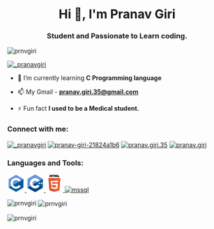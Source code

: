 <h1 align="center">Hi 👋, I'm Pranav Giri</h1>
<h3 align="center">Student and Passionate to Learn coding.</h3>

<p align="left"> <img src="https://komarev.com/ghpvc/?username=prnvgiri&label=Profile%20views&color=0e75b6&style=flat" alt="prnvgiri" /> </p>

<p align="left"> <a href="https://twitter.com/_pranavgiri" target="blank"><img src="https://img.shields.io/twitter/follow/_pranavgiri?logo=twitter&style=for-the-badge" alt="_pranavgiri" /></a> </p>

- 🌱 I’m currently learning **C Programming language**

- 📫 My Gmail - **pranav.giri.35@gmail.com**

- ⚡ Fun fact **I used to be a Medical student.**

<h3 align="left">Connect with me:</h3>
<p align="left">
<a href="https://twitter.com/_pranavgiri" target="blank"><img align="center" src="https://raw.githubusercontent.com/rahuldkjain/github-profile-readme-generator/master/src/images/icons/Social/twitter.svg" alt="_pranavgiri" height="30" width="40" /></a>
<a href="https://linkedin.com/in/pranav-giri-21824a1b6" target="blank"><img align="center" src="https://raw.githubusercontent.com/rahuldkjain/github-profile-readme-generator/master/src/images/icons/Social/linked-in-alt.svg" alt="pranav-giri-21824a1b6" height="30" width="40" /></a>
<a href="https://fb.com/pranav.giri.35" target="blank"><img align="center" src="https://raw.githubusercontent.com/rahuldkjain/github-profile-readme-generator/master/src/images/icons/Social/facebook.svg" alt="pranav.giri.35" height="30" width="40" /></a>
<a href="https://instagram.com/pranav.giri" target="blank"><img align="center" src="https://raw.githubusercontent.com/rahuldkjain/github-profile-readme-generator/master/src/images/icons/Social/instagram.svg" alt="pranav.giri" height="30" width="40" /></a>
</p>

<h3 align="left">Languages and Tools:</h3>
<p align="left"> <a href="https://www.cprogramming.com/" target="_blank" rel="noreferrer"> <img src="https://raw.githubusercontent.com/devicons/devicon/master/icons/c/c-original.svg" alt="c" width="40" height="40"/> </a> <a href="https://www.w3schools.com/cpp/" target="_blank" rel="noreferrer"> <img src="https://raw.githubusercontent.com/devicons/devicon/master/icons/cplusplus/cplusplus-original.svg" alt="cplusplus" width="40" height="40"/> </a> <a href="https://www.w3.org/html/" target="_blank" rel="noreferrer"> <img src="https://raw.githubusercontent.com/devicons/devicon/master/icons/html5/html5-original-wordmark.svg" alt="html5" width="40" height="40"/> </a> <a href="https://www.microsoft.com/en-us/sql-server" target="_blank" rel="noreferrer"> <img src="https://www.svgrepo.com/show/303229/microsoft-sql-server-logo.svg" alt="mssql" width="40" height="40"/> </a> </p>

<p><img align="left" src="https://github-readme-stats.vercel.app/api/top-langs?username=prnvgiri&show_icons=true&locale=en&layout=compact" alt="prnvgiri" /></p>

<p>&nbsp;<img align="center" src="https://github-readme-stats.vercel.app/api?username=prnvgiri&show_icons=true&locale=en" alt="prnvgiri" /></p>

<p><img align="center" src="https://github-readme-streak-stats.herokuapp.com/?user=prnvgiri&" alt="prnvgiri" /></p>
